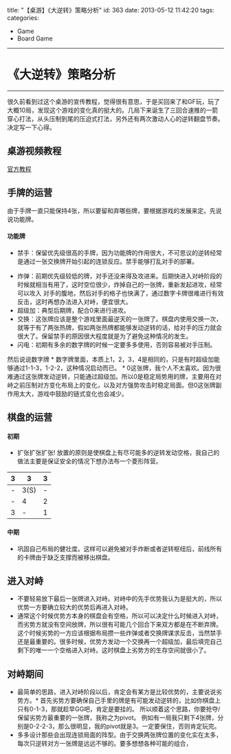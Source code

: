 title: "【桌游】《大逆转》策略分析"
id: 363
date: 2013-05-12 11:42:20
tags: 
categories: 
- Game
- Board Game

---

# 《大逆转》策略分析

* * *

很久前看到过这个桌游的宣传教程，觉得很有意思，于是买回来了和GF玩，玩了大概10局，发现这个游戏的变化真的挺大的。几局下来诞生了三回合速推的一箭穿心打法，从头压制到尾的压迫式打法，另外还有两次激动人心的逆转翻盘节奏。决定写一下心得。

## 桌游视频教程

[官方教程](http://www.tudou.com/programs/view/PEU9V4lq4Zk/)

## 手牌的运营

由于手牌一直只能保持4张，所以要留和弃哪些牌，要根据游戏的发展来定。先说说功能牌。

#### 功能牌

*   禁手：保留优先级很高的手牌，因为功能牌的作用很大，不可思议的逆转经常是通过一张交换牌开始引起的连锁反应。禁手能够打乱对手的部署。
<!--more-->
*   炸弹：前期优先级较低的牌，对手还没来得及攻进来。后期快进入对峙阶段的时候就相当有用了，这时空位很少，炸掉自己的一张牌，重新发起进攻，经常可以攻入 对手的腹地，然后对手的格子也快满了，通过数字卡牌很难进行有效反击，这时再想办法进入对峙，便宜很大。
*   超级加：典型后期牌，配合0来进行进攻。
*   交换：这张牌应该是整个游戏里面最逆天的一张牌了。棋盘内使用交换一次，就等于有了两张热牌，假如两张热牌都能够发动逆转的话，给对手的压力就会很大了。保留禁手的原因很大程度就是为了避免这种情况的发生。
*   闪电：初期有多余的数字牌的时候一定要多多使用，否则容易被对手压制。

然后说说数字牌 * 数字牌里面，本质上1，2，3，4是相同的，只是有时超级加能够通过1-1-3，1-2-2，这种情况启动而已。 * 0这张牌，我个人不太喜欢。因为很难通过这张牌发动逆转，只能通过超级加。所以0是稳定局势用的牌，主要用在对峙之前压制对方变化布局上的变化，以及对方强势攻击时稳定局面。但0这张牌副作用太大，游戏中鼓励的链式变化也会减少。

## 棋盘的运营

#### 初期

*   扩张扩张扩张! 放置的原则是使棋盘上有尽可能多的逆转发动空格，我自己的做法主要是保证安全的情况下想办法布一个菱形阵营。

<table>
<thead>
<tr>
  <th>3</th>
  <th>3</th>
  <th>3</th>
</tr>
</thead>
<tbody>
<tr>
  <td>-</td>
  <td>3(S)</td>
  <td>-</td>
</tr>
<tr>
  <td>-</td>
  <td>4</td>
  <td>2</td>
</tr>
<tr>
  <td>3</td>
  <td>-</td>
  <td>1</td>
</tr>
</tbody>
</table>

#### 中期

*   巩固自己布局的健壮度。这样可以避免被对手炸断或者逆转枢纽后，前线所有的卡牌由于缺乏支撑而被移出棋盘。

## 进入对峙

*   不要轻易放下最后一张牌进入对峙。对峙中的先手优势我认为是挺大的，所以优势一方要确立较大的优势后再进入对峙。
*   通常这个时候优势方本身的棋盘会有空格，所以可以决定什么时候进入对峙，而劣势方就没有空间放牌，所以很有可能几个回合下来双方都是在不断弃牌。这个时候劣势的一方应该根据布局攒一些炸弹或者交换牌谋求反击，当然禁手还是最重要的。很多时候，优势方发动一个交换再一个超级加，最后填完自己剩下的唯一一个空格进入对峙。这时棋盘上劣势方的生存空间就很小了。

## 对峙期间

*   最简单的思路，进入对峙阶段以后，肯定会有某方是比较优势的，主要说说劣势方。*   首先劣势方要确保自己手里的牌是有可能发动逆转的，比如你棋盘上只有0-1-3，那就趁早GG吧，肯定是要挂的。 所以顺着这个思路，你要抢夺/保留劣势方最重要的一张牌，我称之为pivot。 例如有一局我只剩下4张牌，分别是0-2-2-3，那么很明显，我的pivot就是3。一定要保住，否则肯定玩完。
*   多多设计那些会出现连锁局面的阵型。由于交换两张牌位置的变化实在太多，每次只逆转对方一张牌是远远不够的。要多想想各种可能的组合，
